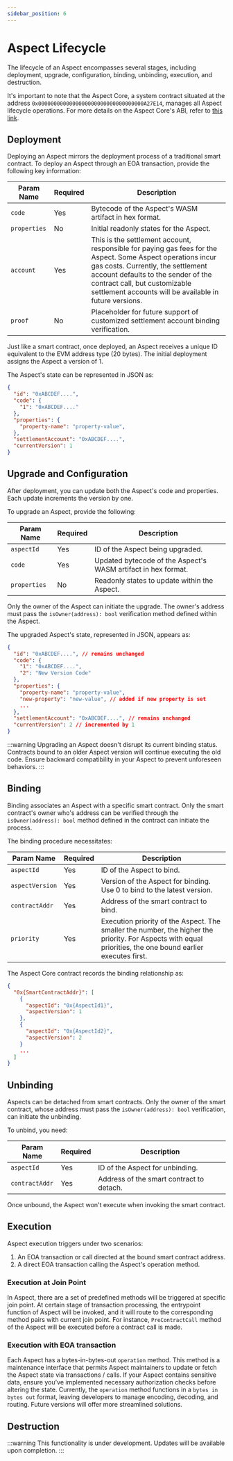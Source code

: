 ```yaml
---
sidebar_position: 6
---
```


# Aspect Lifecycle

The lifecycle of an Aspect encompasses several stages, including deployment, upgrade, configuration, binding, unbinding, execution, and destruction.

It's important to note that the Aspect Core, a system contract situated at the address `0x0000000000000000000000000000000000A27E14`, manages all Aspect lifecycle operations. For more details on the Aspect Core's ABI, refer to [this link](https://github.com/artela-network/artela-web3.js/blob/1.9.0/packages/web3-utils/src/aspect_core.json).

## Deployment

Deploying an Aspect mirrors the deployment process of a traditional smart contract. To deploy an Aspect through an EOA transaction, provide the following key information:

| Param Name   | Required | Description                                                                                                                                                                                                                                                                       |
|--------------|----------|-----------------------------------------------------------------------------------------------------------------------------------------------------------------------------------------------------------------------------------------------------------------------------------|
| `code`       | Yes      | Bytecode of the Aspect's WASM artifact in hex format.                                                                                                                                                                                                                             |
| `properties` | No       | Initial readonly states for the Aspect.                                                                                                                                                                                                                                           |
| `account`    | Yes      | This is the settlement account, responsible for paying gas fees for the Aspect. Some Aspect operations incur gas costs. Currently, the settlement account defaults to the sender of the contract call, but customizable settlement accounts will be available in future versions. |
| `proof`      | No       | Placeholder for future support of customized settlement account binding verification.                                                                                                                                                                                             |

Just like a smart contract, once deployed, an Aspect receives a unique ID equivalent to the EVM address type (20 bytes). The initial deployment assigns the Aspect a version of 1.

The Aspect's state can be represented in JSON as:

```json
{
  "id": "0xABCDEF....",
  "code": {
    "1": "0xABCDEF...."
  },
  "properties": {
    "property-name": "property-value",
  },
  "settlementAccount": "0xABCDEF....",
  "currentVersion": 1
}
```

## Upgrade and Configuration

After deployment, you can update both the Aspect's code and properties. Each update increments the version by one.

To upgrade an Aspect, provide the following:

| Param Name   | Required | Description                                                   |
|--------------|----------|---------------------------------------------------------------|
| `aspectId`   | Yes      | ID of the Aspect being upgraded.                              |
| `code`       | Yes      | Updated bytecode of the Aspect's WASM artifact in hex format. |
| `properties` | No       | Readonly states to update within the Aspect.                  |

Only the owner of the Aspect can initiate the upgrade. The owner's address must pass the `isOwner(address): bool` verification method defined within the Aspect.

The upgraded Aspect's state, represented in JSON, appears as:

```json
{
  "id": "0xABCDEF....", // remains unchanged
  "code": {
    "1": "0xABCDEF....",
    "2": "New Version Code"
  },
  "properties": {
    "property-name": "property-value",
    "new-property": "new-value", // added if new property is set
    ...
  },
  "settlementAccount": "0xABCDEF....", // remains unchanged
  "currentVersion": 2 // incremented by 1
}
```

:::warning
Upgrading an Aspect doesn't disrupt its current binding status. Contracts bound to an older Aspect version will continue executing the old code. Ensure backward compatibility in your Aspect to prevent unforeseen behaviors.
:::

## Binding

Binding associates an Aspect with a specific smart contract. Only the smart contract's owner who's address can be verified through the `isOwner(address): bool` method defined in the contract can initiate the process.

The binding procedure necessitates:

| Param Name      | Required | Description                                                                                                                                                 |
|-----------------|----------|-------------------------------------------------------------------------------------------------------------------------------------------------------------|
| `aspectId`      | Yes      | ID of the Aspect to bind.                                                                                                                                   |
| `aspectVersion` | Yes      | Version of the Aspect for binding. Use 0 to bind to the latest version.                                                                                     |
| `contractAddr`  | Yes      | Address of the smart contract to bind.                                                                                                                      |
| `priority`      | Yes      | Execution priority of the Aspect. The smaller the number, the higher the priority. For Aspects with equal priorities, the one bound earlier executes first. |

The Aspect Core contract records the binding relationship as:

```json
{
  "0x{SmartContractAddr}": [
    {
      "aspectId": "0x{AspectId1}",
      "aspectVersion": 1
    },
    {
      "aspectId": "0x{AspectId2}",
      "aspectVersion": 2
    }
    ...
  ]
}
```

## Unbinding

Aspects can be detached from smart contracts. Only the owner of the smart contract, whose address must pass the `isOwner(address): bool` verification, can initiate the unbinding.

To unbind, you need:

| Param Name     | Required | Description                              |
|----------------|----------|------------------------------------------|
| `aspectId`     | Yes      | ID of the Aspect for unbinding.          |
| `contractAddr` | Yes      | Address of the smart contract to detach. |

Once unbound, the Aspect won't execute when invoking the smart contract.

## Execution

Aspect execution triggers under two scenarios:
1. An EOA transaction or call directed at the bound smart contract address.
2. A direct EOA transaction calling the Aspect's operation method.

### Execution at Join Point

In Aspect, there are a set of predefined methods will be triggered at specific join point.
At certain stage of transaction processing, the entrypoint function of Aspect will be invoked, and it will route to the corresponding method pairs with current join point.
For instance, `PreContractCall` method of the Aspect will be executed before a contract call is made.

### Execution with EOA transaction

Each Aspect has a bytes-in-bytes-out `operation` method.
This method is a maintenance interface that permits Aspect maintainers to update or fetch the Aspect state via transactions / calls.
If your Aspect contains sensitive data, ensure you've implemented necessary authorization checks before altering the state.
Currently, the `operation` method functions in a `bytes in bytes out` format, leaving developers to manage encoding, decoding, and routing.
Future versions will offer more streamlined solutions.

## Destruction

:::warning
This functionality is under development. Updates will be available upon completion.
:::

